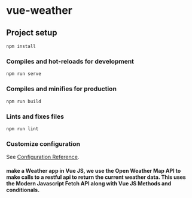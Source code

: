 # vue-weather

## Project setup
```
npm install
```

### Compiles and hot-reloads for development
```
npm run serve
```

### Compiles and minifies for production
```
npm run build
```

### Lints and fixes files
```
npm run lint
```

### Customize configuration
See [Configuration Reference](https://cli.vuejs.org/config/).

#### make a Weather app in Vue JS, we use the Open Weather Map API to make calls to a restful api to return the current weather data. This uses the Modern Javascript Fetch API along with Vue JS Methods and conditionals.
